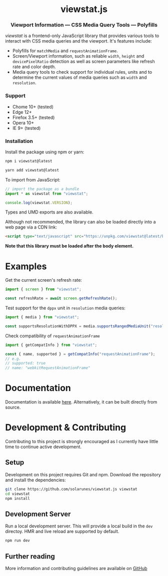 <center>

<h1>viewstat.js</h1>
<h3>Viewport Information &#8212; CSS Media Query Tools &#8212; Polyfills</h3>

</center>

*viewstat* is a frontend-only JavaScript library that provides various tools to interact with CSS media queries and the viewport.
It's features include:

- Polyfills for <code>matchMedia</code> and <code>requestAnimationFrame</code>.
- Screen/Viewport information, such as reliable <code>width</code>, <code>height</code> and <code>devicePixelRatio</code> detection as well as screen parameters like refresh rate and color depth.
- Media query tools to check support for individual rules, units and to determine the current values of media queries such as <code>width</code> and <code>resolution</code>.

### Support

- Chome 10+ (tested)
- Edge 12+
- Firefox 3.5+ (tested)
- Opera 10+
- IE 9+ (tested)

### Installation

Install the package using npm or yarn:

```sh
npm i viewstat@latest
```

```sh
yarn add viewstat@latest
```

To import from JavaScript:
```js
// import the package as a bundle
import * as viewstat from "viewstat";

console.log(viewstat.VERSION);
```

Types and UMD exports are also available.

Although not recommended, the library can also be loaded directly into a web page via a CDN link:

```html
<script type="text/javascript" src="https://unpkg.com/viewstat@latest/build/viewstat.umd.min.cjs" defer></script>
```
**Note that this library must be loaded after the body element.**

# Examples

Get the current screen's refresh rate:
```js
import { screen } from "viewstat";

const refreshRate = await screen.getRefreshRate();
```

Test support for the <code>dppx</code> unit in <code>resolution</code> media queries:
```js
import { media } from "viewstat";

const supportsResolutionWithDPPX = media.supportsRangedMediaUnit("resolution", "dppx");
```

Check compatibility of <code>requestAnimationFrame</code>
```js
import { getCompatInfo } from "viewstat";

const { name, supported } = getCompatInfo("requestAnimationFrame");
// e.g.
// supported: true
// name: "webkitRequestAnimationFrame"
```


# Documentation

Documentation is available [here](https://solarunes.github.io/projects/viewstat).
Alternatively, it can be built directly from source.



# Development & Contributing

Contributing to this project is strongly encouraged as I currently have little time to continue active development.

## Setup
Development on this project requires Git and npm.
Download the repository and install the dependencies:
```sh
git clone https://github.com/solarunes/viewstat.js viewstat
cd viewstat
npm install
```

## Development Server
Run a local development server. This will provide a local build in the <code>dev</code> directoy. HMR and live reload are supported by default.
```sh
npm run dev
```

## Further reading
More information and contributing guidelines are available on [GitHub](https://github.com/solarunes/viewstat)
